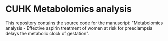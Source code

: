 # CUHK Metabolomics analysis

This repository contains the source code for the manuscript: "Metabolomics analysis - Effective aspirin treatment of women at risk for preeclampsia delays the metabolic clock of gestation".
